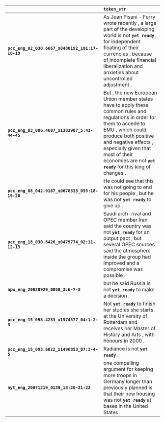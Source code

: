 |                                                 | `token_str`                                                                                                                                                                                                                                                                                |
|:------------------------------------------------|:-------------------------------------------------------------------------------------------------------------------------------------------------------------------------------------------------------------------------------------------------------------------------------------------|
| **`pcc_eng_02_030.6667_x0480192_181:17-18-19`** | As Jean Pisani - Ferry wrote recently , a large part of the developing world is not __`yet ready`__ for independent floating of their currencies , because of incomplete financial liberalization and anxieties about uncontrolled adjustment .                                            |
| **`pcc_eng_03_086.4607_x1383907_5:43-44-45`**   | But , the new European Union member states have to apply these common rules and regulations in order for them to accede to EMU , which could produce both positive and negative effects , especially given that most of their economies are not __`yet ready`__ for this king of changes . |
| **`pcc_eng_08_042.9167_x0678333_055:18-19-20`** | He could see that this was not going to end for his people , but he was not __`yet ready`__ to give up .                                                                                                                                                                                   |
| **`pcc_eng_18_030.6426_x0479774_02:11-12-13`**  | Saudi arch-rival and OPEC member Iran said the country was not __`yet ready`__ for an output pact , but several OPEC sources said the atmosphere inside the group had improved and a compromise was possible .                                                                             |
| **`apw_eng_20030929_0050_3:6-7-8`**             | but he said Russia is not __`yet ready`__ to make a decision .                                                                                                                                                                                                                             |
| **`pcc_eng_15_098.4233_x1574577_04:1-2-3`**     | Not __`yet ready`__ to finish her studies she starts at the University of Rotterdam and receives her Master of History and Arts , with honours in 2000 .                                                                                                                                   |
| **`pcc_eng_15_093.6022_x1496853_07:3-4-5`**     | Radiance is not __`yet ready`__ .                                                                                                                                                                                                                                                          |
| **`nyt_eng_20071219_0139_18:20-21-22`**         | one compelling argument for keeping more troops in Germany longer than previously planned is that their new housing was not __`yet ready`__ at bases in the United States .                                                                                                                |